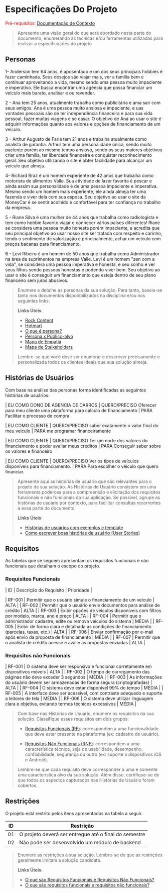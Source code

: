 # Especificações Do Projeto

<span style="color:red">Pré-requisitos: <a href="1-Contexto.md"> Documentação de Contexto</a></span>

> Apresente uma visão geral do que será abordado nesta parte do
> documento, enumerando as técnicas e/ou ferramentas utilizadas para
> realizar a especificações do projeto

## Personas

1- Anderson tem 64 anos, é aposentado e um dos seus principais hobbies é fazer caminhada. Seus desejos são viajar mais, ver a família bem e continuar aproveitando a vida, mesmo sendo uma pessoa muito impaciente e imperativo. Ele busca encontrar uma agência que possa financiar um veículo mais barato, analisar e ou revender.

2 - Ana tem 25 anos, atualmente trabalha como publicitária e ama sair com seus amigos. Ana é uma pessoa muito ansiosa e impaciente, e uas vontades pessoais são de ter independência financeira e para sua vida pessoal, fazer muitas viagens e se casar. O objetivo de Ana ao usar o site é adquirir informações quanto aos valores e opções de financiamento de um veículo.

3 - Arthur Augusto de Faria tem 21 anos e trabalha atualmente como analista de garantia. Arthur tem uma personalidade única, sendo muito paciente porém ao mesmo tempo ansioso, sendo os seus maiores objetivos criar uma família, ter liberdade financeira e conquistar reconhecimento geral. Seu objetivo utilizando o site é obter facilidade para alcançar um veículo que almeja.

4- Richard Braz é um homem experiente de 42 anos que trabalha como motorista de alimentos Valle. Sua atividade de lazer favorita é pescar e ainda assim sua personalidade é de uma pessoa impaciente e imperativa. Mesmo sendo um homem mais experiente, ele ainda almeja ter uma fazenda e viver dela com sua esposa. Seu objetivo ao usar o site da MoneyCar é se sentir acolhido e confortável para ter confiança no trabalho da empresa.

5 - Riane Silva é uma mulher de 44 anos que trabalha como radiologista e tem como hobbie favorito viajar e conhecer vários países diferentes! Riane se considera uma pessoa muito honesta porém impaciente, e acredita que seu principal objetivo ao usar nosso site ser tratada com respeito e carinho, tendo o sentimento de valorização e principalmente, achar um veículo com preços bacanas para financiamento.

6 - Levi Ribeiro é um homem de 50 anos que trabalha como Administrador na área de suprimentos na empresa Valle. Levi é um homem "zen com a vida", se considera uma pessoa imperativa e honesta, e seu sonho é ver seus filhos sendo pessoas honestas e podendo viver bem. Seu objetivo ao usar o site é conseguir um financiamento que esteja dentro de seu plano financeiro sem juros abusivos.

> Enumere e detalhe as personas da sua solução. Para
> tanto, baseie-se tanto nos documentos disponibilizados na disciplina
> e/ou nos seguintes links:
>
> **Links Úteis**:
>
> - [Rock Content](https://rockcontent.com/blog/personas/)
> - [Hotmart](https://blog.hotmart.com/pt-br/como-criar-persona-negocio/)
> - [O que é persona?](https://resultadosdigitais.com.br/blog/persona-o-que-e/)
> - [Persona x Público-alvo](https://flammo.com.br/blog/persona-e-publico-alvo-qual-a-diferenca/)
> - [Mapa de Empatia](https://resultadosdigitais.com.br/blog/mapa-da-empatia/)
> - [Mapa de Stalkeholders](https://www.racecomunicacao.com.br/blog/como-fazer-o-mapeamento-de-stakeholders/)
>
> Lembre-se que você deve ser enumerar e descrever precisamente e
> personalizada todos os clientes ideais que sua solução almeja.

## Histórias de Usuários

Com base na análise das personas forma identificadas as seguintes histórias de usuários:

| EU COMO DONO DE AGENCIA DE CARROS | QUERO/PRECISO Oferecer para meu cliente uma plataforma para calculo de financiamento | PARA Facilitar o processo de compra

| EU COMO CLIENTE | QUERO/PRECISO saber exatamente o valor final do meu veiculo | PARA me programar financeiramente

| EU COMO CLIENTE | QUERO/PRECISO Ter um norte dos valores do financiamento e poder avaliar meus créditos | PARA Conseguir saber sobre os valores e financeiro

| EU COMO CLIENTE | QUERO/PRECISO Ver os tipos de veículos disponíveis para financiamento. | PARA Para escolher o veículo que quero financiar.

> Apresente aqui as histórias de usuário que são relevantes para o
> projeto de sua solução. As Histórias de Usuário consistem em uma
> ferramenta poderosa para a compreensão e elicitação dos requisitos
> funcionais e não funcionais da sua aplicação. Se possível, agrupe as
> histórias de usuário por contexto, para facilitar consultas
> recorrentes à essa parte do documento.
>
> **Links Úteis**:
>
> - [Histórias de usuários com exemplos e template](https://www.atlassian.com/br/agile/project-management/user-stories)
> - [Como escrever boas histórias de usuário (User Stories)](https://medium.com/vertice/como-escrever-boas-users-stories-hist%C3%B3rias-de-usu%C3%A1rios-b29c75043fac)

## Requisitos

As tabelas que se seguem apresentam os requisitos funcionais e não funcionais que detalham o escopo do projeto.

### Requisitos Funcionais

| ID | Descrição do Requisito | Prioridade |

| RF-001 | Permitir que o usuário simule o financiamento de um veículo | ALTA |
| RF-002 | Permitir que o usuário envie documentos para análise de crédito | ALTA |
| RF-003 | Exibir opções de veículos disponíveis com filtros por modelo, marca, ano e preço | ALTA |
| RF-004 | Permitir que o administrador cadastre, edite ou remova veículos do sistema | MÉDIA |
| RF-005 | Exibir de forma clara e detalhada as condições de financiamento (parcelas, taxas, etc.) | ALTA |
| RF-006 | Enviar confirmação por e-mail após envio da proposta de financiamento | MÉDIA |
| RF-007 | Permitir que o analista de crédito acesse e avalie as propostas enviadas | ALTA |

### Requisitos não Funcionais

| RF-001 | O sistema deve ser responsivo e funcionar corretamente em dispositivos móveis | ALTA |
| RF-002 | O tempo de carregamento das páginas não deve exceder 3 segundos | MÉDIA |
| RF-003 | As informações do usuário devem ser armazenadas de forma segura (criptografadas) | ALTA |
| RF-004 | O sistema deve estar disponível 99% do tempo | MÉDIA |
| RF-005 | A interface deve ser acessível, com contraste adequado e suporte a leitores de tela | MÉDIA |
| RF-006 | O sistema deve utilizar linguagem clara e objetiva, evitando termos técnicos excessivos | MÉDIA |

> Com base nas Histórias de Usuário, enumere os requisitos da sua
> solução. Classifique esses requisitos em dois grupos:
>
> - [Requisitos Funcionais
>   (RF)](https://pt.wikipedia.org/wiki/Requisito_funcional):
>   correspondem a uma funcionalidade que deve estar presente na
>   plataforma (ex: cadastro de usuário).
>
> - [Requisitos Não Funcionais
>   (RNF)](https://pt.wikipedia.org/wiki/Requisito_n%C3%A3o_funcional):
>   correspondem a uma característica técnica, seja de usabilidade,
>   desempenho, confiabilidade, segurança ou outro (ex: suporte a
>   dispositivos iOS e Android).
>
> Lembre-se que cada requisito deve corresponder à uma e somente uma
> característica alvo da sua solução. Além disso, certifique-se de que
> todos os aspectos capturados nas Histórias de Usuário foram cobertos.

## Restrições

O projeto está restrito pelos itens apresentados na tabela a seguir.

| ID  | Restrição                                             |
| --- | ----------------------------------------------------- |
| 01  | O projeto deverá ser entregue até o final do semestre |
| 02  | Não pode ser desenvolvido um módulo de backend        |

> Enumere as restrições à sua solução. Lembre-se de que as restrições
> geralmente limitam a solução candidata.
>
> **Links Úteis**:
>
> - [O que são Requisitos Funcionais e Requisitos Não Funcionais?](https://codificar.com.br/requisitos-funcionais-nao-funcionais/)
> - [O que são requisitos funcionais e requisitos não funcionais?](https://analisederequisitos.com.br/requisitos-funcionais-e-requisitos-nao-funcionais-o-que-sao/)
